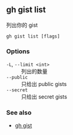 ## gh gist list

列出你的 gist

```
gh gist list [flags]
```

### Options

<dl class="flags">
	<dt><code>-L</code>, <code>--limit &lt;int&gt;</code></dt>
	<dd>列出的数量</dd>

<dt><code>--public</code></dt>
<dd>只给出 public gists</dd>

<dt><code>--secret</code></dt>
<dd>只给出 secret gists</dd>

</dl>

### See also

- [gh gist](./gh_gist.zh.md)
